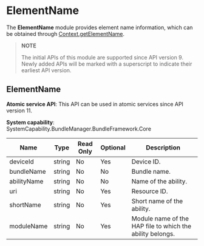 # ElementName

The **ElementName** module provides element name information, which can be obtained through [Context.getElementName](js-apis-inner-app-context.md#contextgetelementname7).

> **NOTE**
>
> The initial APIs of this module are supported since API version 9. Newly added APIs will be marked with a superscript to indicate their earliest API version.

## ElementName

**Atomic service API**: This API can be used in atomic services since API version 11.

**System capability**: SystemCapability.BundleManager.BundleFramework.Core

| Name                    | Type    | Read Only| Optional| Description                      |
| ----------------------- | ---------| ---- | ---- | ------------------------- |
| deviceId                | string   | No  |  Yes | Device ID.                  |
| bundleName              | string   | No  |  No | Bundle name.         |
| abilityName             | string   | No  |  No | Name of the ability.              |
| uri                     | string   | No  |  Yes | Resource ID.                |
| shortName               | string   | No  |  Yes | Short name of the ability.              |
| moduleName              | string   | No  |  Yes | Module name of the HAP file to which the ability belongs.  |
